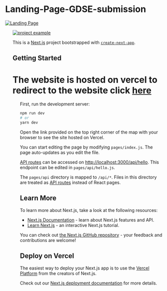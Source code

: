 # Landing-Page-GDSE-submission
<a href="https://github.com/tirthanprajapati/Landing-Page-GDSE-submission"><img src="https://socialify.git.ci/tirthanprajapati/Landing-Page-GDSE-submission/image?font=Inter&forks=1&issues=1&language=1&name=1&owner=1&pattern=Diagonal%20Stripes&pulls=1&stargazers=1&theme=Dark" alt="Landing Page"></a>
<ul>
<a href="https://github.com/tirthanprajapati/Landing-Page-GDSE-submission"><img src="https://cdn.discordapp.com/attachments/890487043694665764/1005727129310347294/unknown.png"  alt="project example"></a>
  
This is a [Next.js](https://nextjs.org/) project bootstrapped with [`create-next-app`](https://github.com/vercel/next.js/tree/canary/packages/create-next-app).

## Getting Started

# The website is hosted on vercel to redirect to the website click <a href="https://landing-page-gdse-submission.vercel.app/">here<a>
<ul>
First, run the development server:

```bash
npm run dev
# or
yarn dev
```

Open the link provided on the top right corner of the map with your browser to see the site hosted on Vercel.

You can start editing the page by modifying `pages/index.js`. The page auto-updates as you edit the file.

[API routes](https://nextjs.org/docs/api-routes/introduction) can be accessed on [http://localhost:3000/api/hello](http://localhost:3000/api/hello). This endpoint can be edited in `pages/api/hello.js`.

The `pages/api` directory is mapped to `/api/*`. Files in this directory are treated as [API routes](https://nextjs.org/docs/api-routes/introduction) instead of React pages.

## Learn More

To learn more about Next.js, take a look at the following resources:

- [Next.js Documentation](https://nextjs.org/docs) - learn about Next.js features and API.
- [Learn Next.js](https://nextjs.org/learn) - an interactive Next.js tutorial.

You can check out [the Next.js GitHub repository](https://github.com/vercel/next.js/) - your feedback and contributions are welcome!

## Deploy on Vercel

The easiest way to deploy your Next.js app is to use the [Vercel Platform](https://vercel.com/new?utm_medium=default-template&filter=next.js&utm_source=create-next-app&utm_campaign=create-next-app-readme) from the creators of Next.js.

Check out our [Next.js deployment documentation](https://nextjs.org/docs/deployment) for more details.
